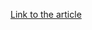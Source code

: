 [Link to the article](https://blog.netlab.360.com/old-botnets-never-die-and-ddg-refuse-to-fade-away/)
